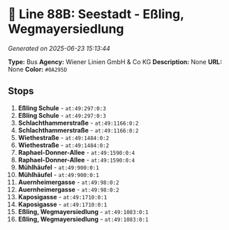 # 🚌 Line 88B: Seestadt - Eßling, Wegmayersiedlung

*Generated on 2025-06-23 15:13:44*

**Type:** Bus
**Agency:** Wiener Linien GmbH & Co KG
**Description:** None
**URL:** None
**Color:** `#0A295D`

## Stops

1. **Eßling Schule** - `at:49:297:0:3`
2. **Eßling Schule** - `at:49:297:0:3`
3. **Schlachthammerstraße** - `at:49:1166:0:2`
4. **Schlachthammerstraße** - `at:49:1166:0:2`
5. **Wiethestraße** - `at:49:1484:0:2`
6. **Wiethestraße** - `at:49:1484:0:2`
7. **Raphael-Donner-Allee** - `at:49:1590:0:4`
8. **Raphael-Donner-Allee** - `at:49:1590:0:4`
9. **Mühlhäufel** - `at:49:900:0:1`
10. **Mühlhäufel** - `at:49:900:0:1`
11. **Auernheimergasse** - `at:49:98:0:2`
12. **Auernheimergasse** - `at:49:98:0:2`
13. **Kaposigasse** - `at:49:1710:0:1`
14. **Kaposigasse** - `at:49:1710:0:1`
15. **Eßling, Wegmayersiedlung** - `at:49:1083:0:1`
16. **Eßling, Wegmayersiedlung** - `at:49:1083:0:1`
